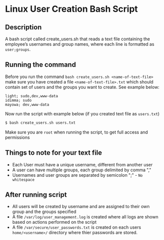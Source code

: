 # Linux User Creation Bash Script

## Description
A bash script called create_users.sh that reads a text file containing the employee’s usernames and group names, where each line is formatted as `user;groups`.

## Running the command
Before you run the command `bash create_users.sh <name-of-text-file>` make sure you have created a file `<name-of-text-file>.txt` which should contain set of users and the groups you want to create. See example below:

```
light; sudo,dev,www-data
idimma; sudo
mayowa; dev,www-data
```

Now run the script with example below (if you created text file as `users.txt`)

```bash
$ bash create_users.sh users.txt
```

Make sure you are `root` when running the script, to get full access and permissions

## Things to note for your text file
* Each User must have a unique username, different from another user
* A user can have multiple groups, each group delimited by comma ","
* Usernames and user groups are separated by semicolon ";" - `No whitespace`

## After running script
* All users will be created by username and are assigned to their own group and the groups specified
* A file `/var/log/user_management.log` is created where all logs are shown based on actions performed on the script
* A file `/var/secure/user_passwords.txt` is created on each users `home/<username>/` directory where thier passwords are stored.